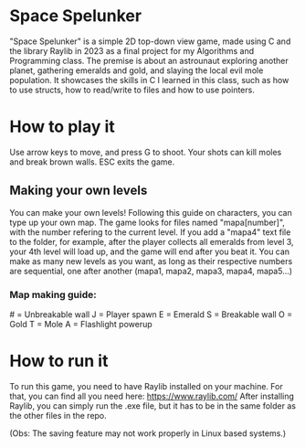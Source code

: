# Space Spelunker
"Space Spelunker" is a simple 2D top-down view game, made using C and the library Raylib in 2023 as a final project for my Algorithms and Programming class. The premise is about an astrounaut
exploring another planet, gathering emeralds and gold, and slaying the local evil mole population. It showcases the skills in C I learned in this class, such as how to use structs, how to read/write to files and how to use pointers.

# How to play it
Use arrow keys to move, and press G to shoot. Your shots can kill moles and break brown walls. ESC exits the game.

## Making your own levels
You can make your own levels! Following this guide on characters, you can type up your own map. The game looks for files named "mapa[number]", with the number refering to the current level. If you add a "mapa4"
text file to the folder, for example, after the player collects all emeralds from level 3, your 4th level will load up, and the game will end after you beat it. You can make as many new levels as you want, as long
as their respective numbers are sequential, one after another (mapa1, mapa2, mapa3, mapa4, mapa5...)
### Map making guide:
\# = Unbreakable wall
J = Player spawn
E = Emerald
S = Breakable wall
O = Gold
T = Mole
A = Flashlight powerup

# How to run it
To run this game, you need to have Raylib installed on your machine. For that, you can find all you need here: https://www.raylib.com/
After installing Raylib, you can simply run the .exe file, but it has to be in the same folder as the other files in the repo.

(Obs: The saving feature may not work properly in Linux based systems.)


